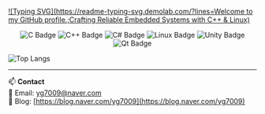 [![Typing SVG](https://readme-typing-svg.demolab.com/?lines=Welcome to my GitHub profile.;Crafting Reliable Embedded Systems with C++ & Linux)](https://git.io/typing-svg)

<!-- Badges -->
<p align="center">
  <img src="https://img.shields.io/badge/C-A8B9CC?style=flat&logo=c&logoColor=white" alt="C Badge"/>
  <img src="https://img.shields.io/badge/C++-00599C?style=flat&logo=c%2B%2B&logoColor=white" alt="C++ Badge"/>
  <img src="https://img.shields.io/badge/C%23-239120?style=flat&logo=c-sharp&logoColor=white" alt="C# Badge"/>
  <img src="https://img.shields.io/badge/Linux-FCC624?style=flat&logo=linux&logoColor=black" alt="Linux Badge"/>
  <img src="https://img.shields.io/badge/Unity-000000?style=flat&logo=unity&logoColor=white" alt="Unity Badge"/>
  <img src="https://img.shields.io/badge/Qt-41CD52?style=flat&logo=qt&logoColor=white" alt="Qt Badge"/>
</p>

<!-- GitHub Stats -->
![Top Langs](https://github-readme-stats.vercel.app/api/top-langs/?username=Dynamic-Seagull&layout=compact)

---

📫 **Contact**  
📧 Email: [yg7009@naver.com](mailto:yg7009@naver.com)  
📝 Blog: [https://blog.naver.com/yg7009](https://blog.naver.com/yg7009)
